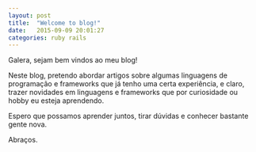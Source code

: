 ```yaml
---
layout: post
title:  "Welcome to blog!"
date:   2015-09-09 20:01:27
categories: ruby rails
---
```

Galera, sejam bem vindos ao meu blog!

Neste blog, pretendo abordar artigos sobre algumas linguagens de programação e frameworks que já tenho uma certa experiência, e claro, trazer novidades em linguagens e frameworks que por curiosidade ou hobby eu esteja aprendendo.

Espero que possamos aprender juntos, tirar dúvidas e conhecer bastante gente nova.

Abraços.
